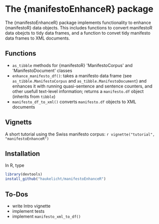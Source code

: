 # The {manifestoEnhanceR} package

The {manifestoEnhanceR} package implements functionality to enhance {manifestoR} data objects.
This includes functions to convert manifestoR data obejcts to tidy data frames, and a function to convet tidy manifesto data frames to XML documents.

## Functions

- `as_tibble` methods for {manifestoR} 'ManifestoCorpus' and 'ManifestoDocument' classes
- `enhance_manifesto_df()`: takes a manifesto data frame (see `as_tibble.ManifestoCorpus` and `as_tibble.ManifestoDocument`) and enhances it with running quasi-sentence and sentence counters, and other usefull text-level information; returns a `manifesto.df` object (inherits from `tibble`)
- `manifesto_df_to_xml()` converts `manifesto.df` objects to XML documents

## Vignetts

A short tutorial using the Swiss manifesto corpus: `r vignette("tutorial", "manifestoEnhanceR")`

## Installation

In R, type
```r
library(devtools)
install_github("haukelicht/manifestoEnhanceR")
```

## To-Dos

- write Intro vignette
- implement tests
- implement `manifesto_xml_to_df()`
